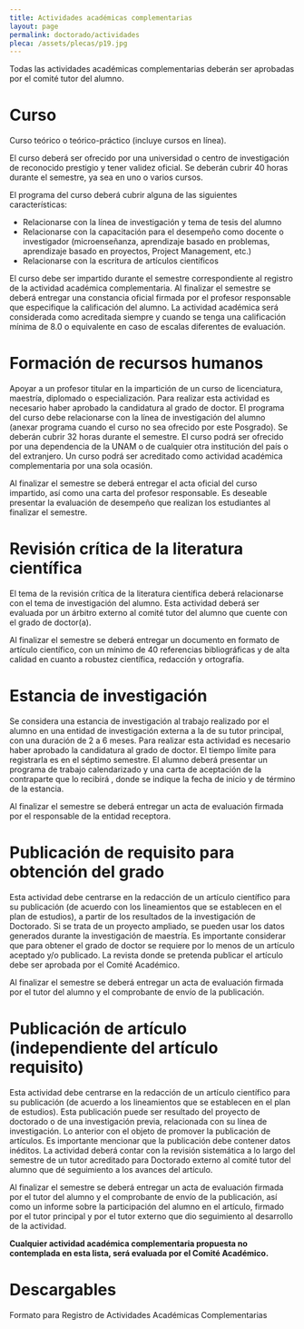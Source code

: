 ```yaml
---
title: Actividades académicas complementarias
layout: page
permalink: doctorado/actividades
pleca: /assets/plecas/p19.jpg
---
```



Todas las actividades académicas complementarias deberán ser aprobadas
por el comité tutor del alumno.


# Curso

 Curso teórico o teórico-práctico (incluye cursos en línea).

El curso deberá ser ofrecido por una universidad o centro de
investigación de reconocido prestigio y tener validez oficial. Se
deberán cubrir 40 horas durante el semestre, ya sea en uno o varios
cursos.

 
El programa del curso deberá cubrir alguna de las siguientes características:

 - Relacionarse con la línea de investigación y tema de tesis del
   alumno
 - Relacionarse con la capacitación para el desempeño como docente o
  investigador (microenseñanza, aprendizaje basado en problemas,
  aprendizaje basado en proyectos, Project Management, etc.)
 - Relacionarse con la escritura de artículos científicos

El curso debe ser impartido durante el semestre correspondiente al
registro de la actividad académica complementaria. Al finalizar el
semestre se deberá entregar una constancia oficial firmada por el
profesor responsable que especifique la calificación del alumno. La
actividad académica será considerada como acreditada siempre y cuando
se tenga una calificación mínima de 8.0 o equivalente en caso de
escalas diferentes de evaluación.

 

# Formación de recursos humanos

Apoyar a un profesor titular en la impartición de un curso de
licenciatura, maestría, diplomado o especialización. Para realizar
esta actividad es necesario haber aprobado la candidatura al grado de
doctor. El programa del curso debe relacionarse con la línea de
investigación del alumno (anexar programa cuando el curso no sea
ofrecido por este Posgrado). Se deberán cubrir 32 horas durante el
semestre. El curso podrá ser ofrecido por una dependencia de la UNAM o
de cualquier otra institución del país o del extranjero. Un curso
podrá ser acreditado como actividad académica complementaria por una
sola ocasión.

Al finalizar el semestre se deberá entregar el acta oficial del curso
impartido, así como una carta del profesor responsable.  Es deseable
presentar la evaluación de desempeño que realizan los estudiantes al
finalizar el semestre.


# Revisión crítica de la literatura científica

El tema de la revisión crítica de la literatura científica deberá
relacionarse con el tema de investigación del alumno. Esta actividad
deberá ser evaluada por un árbitro externo al comité tutor del alumno
que cuente con el grado de doctor(a).

Al finalizar el semestre se deberá entregar un documento en formato de
artículo científico, con un mínimo de 40 referencias bibliográficas y
de alta calidad en cuanto a robustez científica, redacción y
ortografía.


# Estancia de investigación

Se considera una estancia de investigación al trabajo realizado por el
alumno en una entidad de investigación externa a la de su tutor
principal, con una duración de 2 a 6 meses. Para realizar esta
actividad es necesario haber aprobado la candidatura al grado de
doctor. El tiempo límite para registrarla es en el séptimo
semestre. El alumno deberá presentar un programa de trabajo
calendarizado y una carta de aceptación de la contraparte que lo
recibirá , donde se indique la fecha de inicio y de término de la
estancia.


Al finalizar el semestre se deberá entregar un acta de evaluación
firmada por el responsable de la entidad receptora.

 

# Publicación de requisito para obtención del grado

Esta actividad debe centrarse en la redacción de un artículo
científico para su publicación (de acuerdo con los lineamientos que se
establecen en el plan de estudios), a partir de los resultados de la
investigación de Doctorado. Si se trata de un proyecto ampliado, se
pueden usar los datos generados durante la investigación de
maestría. Es importante considerar que para obtener el grado de doctor
se requiere por lo menos de un artículo aceptado y/o publicado. La
revista donde se pretenda publicar el artículo debe ser aprobada por
el Comité Académico.

Al finalizar el semestre se deberá entregar un acta de evaluación
firmada por el tutor del alumno y el comprobante de envío de la
publicación.
 

# Publicación de artículo (independiente del artículo requisito)

Esta actividad debe centrarse en la redacción de un artículo
científico para su publicación (de acuerdo a los lineamientos que se
establecen en el plan de estudios). Esta publicación puede ser
resultado del proyecto de doctorado o de una investigación previa,
relacionada con su línea de investigación. Lo anterior con el objeto
de promover la publicación de artículos. Es importante mencionar que
la publicación debe contener datos inéditos. La actividad deberá
contar con la revisión sistemática a lo largo del semestre de un tutor
acreditado para Doctorado externo al comité tutor del alumno que dé
seguimiento a los avances del artículo.

Al finalizar el semestre se deberá entregar un acta de evaluación
firmada por el tutor del alumno y el comprobante de envío de la
publicación, así como un informe sobre la participación del alumno en
el artículo, firmado por el tutor principal y por el tutor externo que
dio seguimiento al desarrollo de la actividad.

 

**Cualquier actividad académica complementaria propuesta no contemplada en esta lista, será evaluada por el Comité Académico.**
 

# Descargables

Formato para Registro de Actividades Académicas Complementarias


